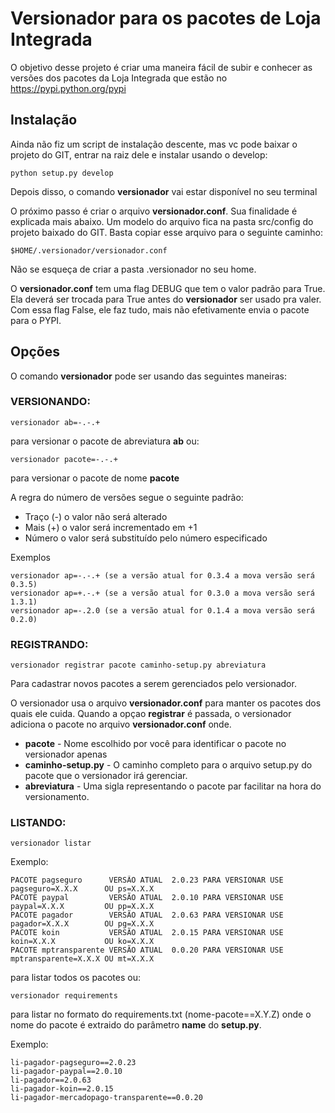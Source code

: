 # Versionador para os pacotes de Loja Integrada

O objetivo desse projeto é criar uma maneira fácil de subir e conhecer as versões dos pacotes da Loja Integrada que estão no https://pypi.python.org/pypi

## Instalação

Ainda não fiz um script de instalação descente, mas vc pode baixar o projeto do GIT, entrar na raiz dele e instalar usando o develop:

    python setup.py develop

Depois disso, o comando **versionador** vai estar disponível no seu terminal

O próximo passo é criar o arquivo **versionador.conf**. Sua finalidade é explicada mais abaixo. 
Um modelo do arquivo fica na pasta src/config do projeto baixado do GIT. Basta copiar esse arquivo para o seguinte caminho:

    $HOME/.versionador/versionador.conf
    
Não se esqueça de criar a pasta .versionador no seu home.

O **versionador.conf** tem uma flag DEBUG que tem o valor padrão para True. Ela deverá ser trocada para True antes do **versionador** ser usado pra valer. Com essa flag False, ele faz tudo, mais não efetivamente envia o pacote para o PYPI.
  
## Opções

O comando **versionador** pode ser usando das seguintes maneiras:

### VERSIONANDO:

    versionador ab=-.-.+

para versionar o pacote de abreviatura **ab** ou:

    versionador pacote=-.-.+

para versionar o pacote de nome **pacote**

A regra do número de versões segue o seguinte padrão:

* Traço (-) o valor não será alterado
* Mais (+) o valor será incrementado em +1
* Número o valor será substituído pelo número especificado

Exemplos

    versionador ap=-.-.+ (se a versão atual for 0.3.4 a mova versão será 0.3.5)
    versionador ap=+.-.+ (se a versão atual for 0.3.0 a mova versão será 1.3.1)
    versionador ap=-.2.0 (se a versão atual for 0.1.4 a mova versão será 0.2.0)


### REGISTRANDO:

    versionador registrar pacote caminho-setup.py abreviatura

Para cadastrar novos pacotes a serem gerenciados pelo versionador.

O versionador usa o arquivo **versionador.conf** para manter os pacotes dos quais ele cuida. 
Quando a opçao **registrar** é passada, o versionador adiciona o pacote no arquivo **versionador.conf** onde.

* **pacote** - Nome escolhido por você para identificar o pacote no versionador apenas
* **caminho-setup.py** - O caminho completo para o arquivo setup.py do pacote que o versionador irá gerenciar.
* **abreviatura** - Uma sigla representando o pacote par facilitar na hora do versionamento.
    
### LISTANDO:

    versionador listar

Exemplo:

    PACOTE pagseguro      VERSÃO ATUAL  2.0.23 PARA VERSIONAR USE pagseguro=X.X.X      OU ps=X.X.X
    PACOTE paypal         VERSÃO ATUAL  2.0.10 PARA VERSIONAR USE paypal=X.X.X         OU pp=X.X.X
    PACOTE pagador        VERSÃO ATUAL  2.0.63 PARA VERSIONAR USE pagador=X.X.X        OU pg=X.X.X
    PACOTE koin           VERSÃO ATUAL  2.0.15 PARA VERSIONAR USE koin=X.X.X           OU ko=X.X.X
    PACOTE mptransparente VERSÃO ATUAL  0.0.20 PARA VERSIONAR USE mptransparente=X.X.X OU mt=X.X.X

para listar todos os pacotes ou:

    versionador requirements

para listar no formato do requirements.txt (nome-pacote==X.Y.Z) onde o nome do pacote é extraido do parâmetro **name** do **setup.py**.

Exemplo:

    li-pagador-pagseguro==2.0.23
    li-pagador-paypal==2.0.10
    li-pagador==2.0.63
    li-pagador-koin==2.0.15
    li-pagador-mercadopago-transparente==0.0.20

